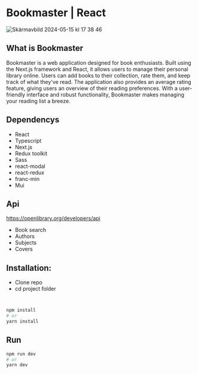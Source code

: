 # Bookmaster | React

![Skärmavbild 2024-05-15 kl  17 38 46](https://github.com/JoohanK/Bookmaster/assets/145558750/f5d267c6-5e7a-4387-b713-6041c0be3537)

## What is Bookmaster

Bookmaster is a web application designed for book enthusiasts.
Built using the Next.js framework and React, it allows users to manage their personal library online.
Users can add books to their collection, rate them, and keep track of what they've read.
The application also provides an average rating feature, giving users an overview of their reading preferences.
With a user-friendly interface and robust functionality, Bookmaster makes managing your reading list a breeze.

## Dependencys

- React
- Typescript
- Next.js
- Redux toolkit
- Sass
- react-modal
- react-redux
- franc-min
- Mui

## Api

https://openlibrary.org/developers/api

- Book search
- Authors
- Subjects
- Covers

## Installation:

- Clone repo
- cd project folder

```bash


npm install
# or
yarn install

```

## Run

```bash
npm run dev
# or
yarn dev
```

##
